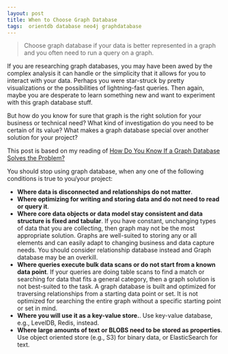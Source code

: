 ```yaml
---
layout: post
title: When to Choose Graph Database
tags:  orientdb database neo4j graphdatabase
---
```


> Choose graph database if your data is better represented in a graph and you often need to run a query on a graph.

If you are researching graph databases, you may have been awed by the complex analysis it can handle or the simplicity that it allows for you to interact with your data. Perhaps you were star-struck by pretty visualizations or the possibilities of lightning-fast queries. Then again, maybe you are desperate to learn something new and want to experiment with this graph database stuff.

But how do you know for sure that graph is the right solution for your business or technical need? What kind of investigation do you need to be certain of its value? What makes a graph database special over another solution for your project?

This post is based on my reading of [How Do You Know If a Graph Database Solves the Problem?](https://medium.com/neo4j/how-do-you-know-if-a-graph-database-solves-the-problem-a7da10393f5)

You should stop using graph database, when any one of the following conditions is true to you/your project:
- **Where data is disconnected and relationships do not matter**.
- **Where optimizing for writing and storing data and do not need to read or query it**.
- **Where core data objects or data model stay consistent and data structure is fixed and tabular**. If you have constant, unchanging types of data that you are collecting, then graph may not be the most appropriate solution. Graphs are well-suited to storing any or all elements and can easily adapt to changing business and data capture needs. You should consider relationship database instead and Graph database may be an overkill.
- **Where queries execute bulk data scans or do not start from a known data point**. If your queries are doing table scans to find a match or searching for data that fits a general category, then a graph solution is not best-suited to the task. A graph database is built and optimized for traversing relationships from a starting data point or set. It is not optimized for searching the entire graph without a specific starting point or set in mind.
- **Where you will use it as a key-value store.**. Use key-value database, e.g., LevelDB, Redis, instead.
- **Where large amounts of text or BLOBS need to be stored as properties**. Use object oriented store (e.g., S3) for binary data, or ElasticSearch for text.

